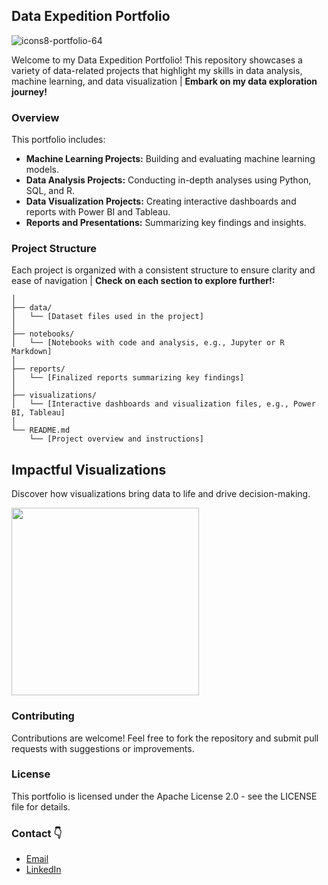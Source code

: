 ## Data Expedition Portfolio
![icons8-portfolio-64](https://github.com/user-attachments/assets/f153dc36-d55f-4c15-ac07-2c566918496a)

Welcome to my Data Expedition Portfolio! This repository showcases a variety of data-related projects that highlight my skills in data analysis, machine learning, and data visualization | **Embark on my data exploration journey!**

### Overview

This portfolio includes:

* **Machine Learning Projects:** Building and evaluating machine learning models.
* **Data Analysis Projects:** Conducting in-depth analyses using Python, SQL, and R.
* **Data Visualization Projects:** Creating interactive dashboards and reports with Power BI and Tableau.
* **Reports and Presentations:** Summarizing key findings and insights.

### Project Structure

Each project is organized with a consistent structure to ensure clarity and ease of navigation | **Check on each section to explore further!:**

```project_name/
│
├── data/
│   └── [Dataset files used in the project]
│
├── notebooks/
│   └── [Notebooks with code and analysis, e.g., Jupyter or R Markdown]
│
├── reports/
│   └── [Finalized reports summarizing key findings]
│
├── visualizations/
│   └── [Interactive dashboards and visualization files, e.g., Power BI, Tableau]
│
└── README.md
    └── [Project overview and instructions]
```    

## Impactful Visualizations

Discover how visualizations bring data to life and drive decision-making.

<img src="https://github.com/user-attachments/assets/9d1d31a7-1550-427d-a4b1-ea924aa3e0b2?raw=true" width="300" height="300" />

### Contributing

Contributions are welcome! Feel free to fork the repository and submit pull requests with suggestions or improvements.

### License

This portfolio is licensed under the Apache License 2.0 - see the LICENSE file for details.

### Contact 👇

- [Email](mailto:jaarguga@outlook.com)
- [LinkedIn](https://www.linkedin.com/in/jaarguga/)
